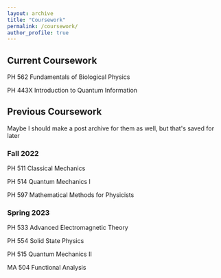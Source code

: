 ```yaml
---
layout: archive
title: "Coursework"
permalink: /coursework/
author_profile: true
---
```




## Current Coursework

PH 562 Fundamentals of Biological Physics

PH 443X Introduction to Quantum Information


## Previous Coursework

Maybe I should make a post archive for them as well, but that's saved for later

### Fall 2022
PH 511 Classical Mechanics 

PH 514 Quantum Mechanics I 

PH 597 Mathematical Methods for Physicists 

### Spring 2023
PH 533 Advanced Electromagnetic Theory 

PH 554 Solid State Physics 

PH 515 Quantum Mechanics II

MA 504 Functional Analysis

